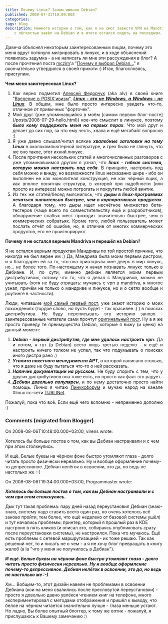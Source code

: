 ```yaml
---
title: Почему Linux? Зачем именно Debian?
published: 2008-07-31T10:09:00Z
categories: 
tags: blog
description: Немного истории о том, как я не смог завести VPN на Mandriva, зато
    с лёгкостью завёл на Debian и в итоге остался сидеть на последнем.
---
```


Давеча объяснял некоторым заинтересованным лицам, почему это меня вдруг потянуло мигрировать в линукс, и в ходе объяснений появилась задумка - а не написать ли мне эти рассуждения в блог? А после прочтения поста [mczim](http://www.blogger.com/profile/13290095509654086471)'а "[Почему я выбрал Debian...](http://mczim-debian.blogspot.com/2007/04/debian.html)" я окончательно утвердился в своей прихоти :) Итак, благословясь, приступим.

<span style="font-weight: bold;">Чем меня заинтересовал Linux?</span> 
<ol style="text-align: justify;"><li>Как верно подметил <a href="http://www.blogger.com/profile/15976866046661118790">Алексей Федорчук</a> (aka alv) в своей книге "<a href="http://www.linuxcenter.ru/lib/books/posixbook/">Введение в POSIX'ивизм</a>", <em></em><a style="font-style: italic; font-weight: bold;" href="http://www.linuxcenter.ru/lib/books/posixbook/ch04.phtmlhttp://www.linuxcenter.ru/lib/books/posixbook/ch04.phtml">Linux - это не Windows, а Windows - не Linux</a>. В общем, мне было просто интересно увидеть что-то, отличное от привычных "форточек".</li><li>Мой друг (уже упоминавшийся в моём [самом первом блог-посте](/posts/2008-07-29-hello.html)) кое-что смыслит в линуксе, поэтому <span style="font-weight: bold; font-style: italic;">было кому поддержать меня на первых порах</span>. Что мой друг и делает до сих пор, за что ему честь, хвала и ещё мегабайт вопросов :)</li><li>Я уже давно слышал/читал всякие <span style="font-style: italic; font-weight: bold;">хвалебные заголовки на тему Linux</span> в околокомпьютерной литературе, и грех было не глянуть, что же оно такое, этот ихний линукс.</li><li>После прочтения нескольких статей и многочисленных разговоров с уже упоминавшимся другом я узнал, что <span style="font-weight: bold; font-style: italic;">linux - гибкая система, которую можно настроить под себя</span>. В принципе, настроить под себя можно и винду, но возможности linux несказанно шире - ибо он выполнен не как монолитная конструкция, не как чёрный ящик, а как вполне понятная структура, в которой при надобности (или просто из интереса) можно потрогать и покрутить любой винтик.</li><li>Из тех же статей/бесед выяснилось, что <span style="font-weight: bold; font-style: italic;">дыры в linux-программах лечаться значительно быстрее, чем в корпоративных продуктах</span>. А благодаря тому, что дыры ищет несчётное множество бета-тестеров (чаще всего по совместительству ещё и разработчиков), обнаружение слабых мест проходит значительно быстрее, чем в коммерческих собратьях. Кроме того, любой пользователь может послать отчёт об ошибке, но, в отличие от многих коммерческих продуктов, его не проигнорируют. 
</li></ol><div style="text-align: justify;">
<span style="font-weight: bold;">Почему я не остался верным Mandriva и перешёл на Debian?</span> 

Я не остался верным продуктам Мандривы по той простой причине, что никогда не был верен им :) Да, Мандрива была моим первым дистром, и я благодарен ей за то, что она приоткрыла мне дверь в мир линукс, но... не более того. По-настоящему я начал познавать линукс только в Дебиане. И, по сути, именно дебиан является моим первым дистрибутивом, потому что то, что я делал с Мандривой, можно не учитывать (хотя не буду отрицать: мучаясь с vpn в mandriva, я многое узнал, причём не только о мандриве и линуксе, но и о сетях вообще и роутинге в частности). 

Люди, читавшие [мой самый первый пост](/posts/2008-07-29-hello.html), уже знают историю о моих похождениях (гордое слово, но пусть будет - так красивее :) ) в поисках дистрибутива. Не буду переписывать эту историю заново - заинтересованные читатели сами прочтут [оригинальный пост](/posts/2008-07-29-hello.html). Ну а я же просто приведу те преимущества Debian, которые я вижу (и ценю) на данный момент: 
</div><ol style="text-align: justify;"><li><span style="font-weight: bold; font-style: italic;">Debian - первый дистрибутив, где мне удалось настроить vpn</span>. Да и потом, я тут (в Debian) всего лишь третью неделю - я ещё и настроить ничего толком не успел, так что подумывать о поисках иного дистра рано :) 
</li><li><span style="font-weight: bold; font-style: italic;">Утилита пакетного менеджмента APT</span>, о которой написано столько, что я даже не буду пытаться что-то о ней рассказать.</li><li><span style="font-weight: bold; font-style: italic;">Наличие документации на русском.</span> Не буду спорить с тем, что у других дистрибутивов она тоже есть, но просто как факт это радует.</li><li><span style="font-weight: bold; font-style: italic;">Дебиан довольно популярен</span>, и по нему достаточно просто найти помощь. Лично я читаю <a href="http://linuxforum.ru/">Линуксфорум</a> и мучаю народ на канале #linux irc-сети <a href="http://turli.net/">TURLINet</a>.</li></ol><div style="text-align: justify;">Пожалуй, пока что всё. Если ещё чего вспомню - непременно дополню :)
</div>

<h3 id='hakyll-convert-comments-title'>Comments (migrated from Blogger)</h3>
<div class='hakyll-convert-comment'>
<p class='hakyll-convert-comment-date'>On 2008-08-06T10:48:00.000+03:00, virens wrote:</p>
<p class='hakyll-convert-comment-body'>
Хотелось бы больше постов о том, как вы Дебиан настраивали и с чем при этом столкнулись.

И ещё. Белые буквы на чёрном фоне быстро утомляют глаза - долго читать просто физически нереально. Ну и вообще оформление почему-то депрессивное. Дебиан нелёгок в освоении, это да, но ведь не настолько же :-)
</p>
</div>

<div class='hakyll-convert-comment'>
<p class='hakyll-convert-comment-date'>On 2008-08-06T19:34:00.000+03:00, Programmaster wrote:</p>
<p class='hakyll-convert-comment-body'>
<B><I>Хотелось бы больше постов о том, как вы Дебиан настраивали и с чем при этом столкнулись.</I></B>

Дык тут такая проблема: пару дней назад переустановил Дебиан (знаю-знаю, систему надо ставить всего один раз, но очень хотелось всё заново пройти, тем более, что ещё недалеко от базовой системы ушёл) и тут начались проблемы: принтер, который я прошлый раз в KDE настроил в пять кликов (и описал это, собираясь опубликовать сразу после переустановки системы), не настроился. Пока что мучаюсь. Ещё есть проблемы с сетевой маршрутизацией - их тоже решаю. Так как решений нет, то и писать не о чем - а я не хочу блог превращать в книгу жалоб (a la "что у меня не получилось в Дебиан").

<B><I>И ещё. Белые буквы на чёрном фоне быстро утомляют глаза - долго читать просто физически нереально. Ну и вообще оформление почему-то депрессивное. Дебиан нелёгок в освоении, это да, но ведь не настолько же :-)</I></B>

Хм... Вобщем-то, этот дизайн навеян не проблемами в освоении Дебиана (кои на меня свалились после пресловутой переустановки) - просто я довольно давно увлёкся чтением книг на телефоне, много экспериментировал с методами отображения и пришёл к выводу, что белое на чёрном читается значительно лучше - глаза меньше устают. Но ладно, Вы более опытный блоггер, к тому же оптик - пожалуй, я прислушаюсь к Вашему замечанию :)
</p>
</div>



